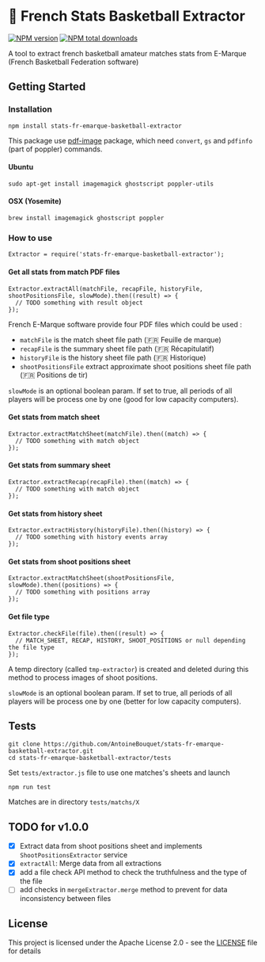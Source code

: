 # :basketball: French Stats Basketball Extractor 
[![NPM version](https://img.shields.io/npm/v/stats-fr-emarque-basketball-extractor.svg?style=flat)](https://www.npmjs.com/package/stats-fr-emarque-basketball-extractor) [![NPM total downloads](https://img.shields.io/npm/dt/stats-fr-emarque-basketball-extractor.svg?style=flat)](https://npmjs.org/package/stats-fr-emarque-basketball-extractor)

A tool to  extract french basketball amateur matches stats from E-Marque (French Basketball Federation software)

## Getting Started

### Installation

```
npm install stats-fr-emarque-basketball-extractor
```

This package use [pdf-image](https://www.npmjs.com/package/pdf-image) package, which need `convert`, `gs` and `pdfinfo` (part of poppler) commands.

#### Ubuntu
```
sudo apt-get install imagemagick ghostscript poppler-utils
``` 
#### OSX (Yosemite)
```
brew install imagemagick ghostscript poppler 
``` 

### How to use

```
Extractor = require('stats-fr-emarque-basketball-extractor');
```

#### Get all stats from match PDF files

```
Extractor.extractAll(matchFile, recapFile, historyFile, shootPositionsFile, slowMode).then((result) => {
  // TODO something with result object
});
```

French E-Marque software provide four PDF files which could be used :
- `matchFile` is the match sheet file path (:fr: Feuille de marque)
- `recapFile` is the summary sheet file path (:fr: Récapitulatif)
- `historyFile` is the history sheet file path (:fr: Historique)
- `shootPositionsFile` extract approximate shoot positions sheet file path (:fr: Positions de tir)

`slowMode` is an optional boolean param. If set to true, all periods of all players will be process one by one (good for low capacity computers).

#### Get stats from match sheet

```
Extractor.extractMatchSheet(matchFile).then((match) => {
  // TODO something with match object
});
```

#### Get stats from summary sheet

```
Extractor.extractRecap(recapFile).then((match) => {
  // TODO something with match object
});
```

#### Get stats from history sheet

```
Extractor.extractHistory(historyFile).then((history) => {
  // TODO something with history events array
});
```

#### Get stats from shoot positions sheet

```
Extractor.extractMatchSheet(shootPositionsFile, slowMode).then((positions) => {
  // TODO something with positions array
});
```

#### Get file type

```
Extractor.checkFile(file).then((result) => {
  // MATCH_SHEET, RECAP, HISTORY, SHOOT_POSITIONS or null depending the file type
});
```

A temp directory (called `tmp-extractor`) is created and deleted during this method to process images of shoot positions.

`slowMode` is an optional boolean param. If set to true, all periods of all players will be process one by one (better for low capacity computers). 

## Tests

``` 
git clone https://github.com/AntoineBouquet/stats-fr-emarque-basketball-extractor.git
cd stats-fr-emarque-basketball-extractor/tests
```

Set `tests/extractor.js` file to use one matches's sheets and launch

```
npm run test
```

Matches are in directory `tests/matchs/X`



## TODO for v1.0.0

- [X] Extract data from shoot positions sheet and implements `ShootPositionsExtractor` service
- [X] `extractAll`: Merge data from all extractions 
- [X] add a file check API method to check the truthfulness and the type of the file
- [ ] add checks in `mergeExtractor.merge` method to prevent for data inconsistency between files

## License

This project is licensed under the Apache License 2.0 - see the [LICENSE](LICENSE) file for details
